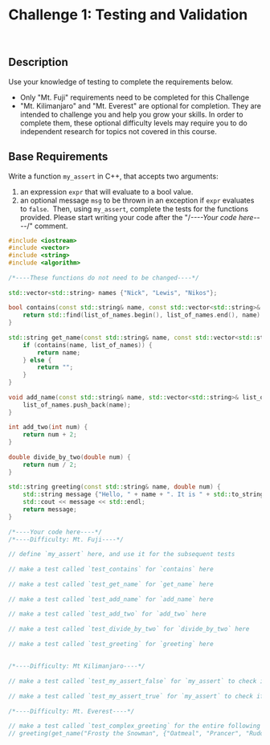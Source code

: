 # Challenge 1: Testing and Validation
​
## Description
Use your knowledge of testing to complete the requirements below.
- Only "Mt. Fuji" requirements need to be completed for this Challenge
- "Mt. Kilimanjaro" and "Mt. Everest" are optional for completion. They are intended to challenge you and help you grow your skills. In order to complete them, these optional difficulty levels may require you to do independent research for topics not covered in this course.
​
## Base Requirements
Write a function `my_assert` in C++, that accepts two arguments:
1. an expression `expr` that will evaluate to a bool value.
2. an optional message `msg` to be thrown in an exception if `expr` evaluates to `false`.
​
Then, using `my_assert`, complete the tests for the functions provided. Please start writing your code after the "/*----Your code here----*/" comment.
​
```cpp
#include <iostream>
#include <vector>
#include <string>
#include <algorithm>
​
/*----These functions do not need to be changed----*/
​
std::vector<std::string> names {"Nick", "Lewis", "Nikos"};
​
bool contains(const std::string& name, const std::vector<std::string>& list_of_names) {
    return std::find(list_of_names.begin(), list_of_names.end(), name) != list_of_names.end();
}
​
std::string get_name(const std::string& name, const std::vector<std::string>& list_of_names) {
    if (contains(name, list_of_names)) {
        return name;
    } else {
        return "";
    }
}
​
void add_name(const std::string& name, std::vector<std::string>& list_of_names) {
    list_of_names.push_back(name);
}
​
int add_two(int num) {
    return num + 2;
}
​
double divide_by_two(double num) {
    return num / 2;
}
​
std::string greeting(const std::string& name, double num) {
    std::string message {"Hello, " + name + ". It is " + std::to_string(num) + " degrees warmer today than yesterday"};
    std::cout << message << std::endl;
    return message;
}
​
/*----Your code here----*/
/*----Difficulty: Mt. Fuji----*/
​
// define `my_assert` here, and use it for the subsequent tests
​
// make a test called `test_contains` for `contains` here
​
// make a test called `test_get_name` for `get_name` here
​
// make a test called `test_add_name` for `add_name` here
​
// make a test called `test_add_two` for `add_two` here
​
// make a test called `test_divide_by_two` for `divide_by_two` here
​
// make a test called `test_greeting` for `greeting` here
​
​
/*----Difficulty: Mt Kilimanjaro----*/
​
// make a test called `test_my_assert_false` for `my_assert` to check if it correctly returns the given optional `msg` when the expression evaluates to false
​
// make a test called `test_my_assert_true` for `my_assert` to check if it correctly handles an expression that evaluates to true
​
/*----Difficulty: Mt. Everest----*/
​
// make a test called `test_complex_greeting` for the entire following expression using `my_assert`. If the expression fails, make sure to give a descriptive message for `msg` that describes how the expression fails.
// greeting(get_name("Frosty the Snowman", {"Oatmeal", "Prancer", "Rudolph", "Andy"}), divide_by_two(add_two(2)));
​
```
